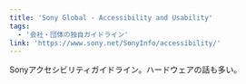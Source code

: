 ```yaml
---
title: 'Sony Global - Accessibility and Usability'
tags:
  - '会社・団体の独自ガイドライン'
link: 'https://www.sony.net/SonyInfo/accessibility/'
---
```


Sonyアクセシビリティガイドライン。ハードウェアの話も多い。